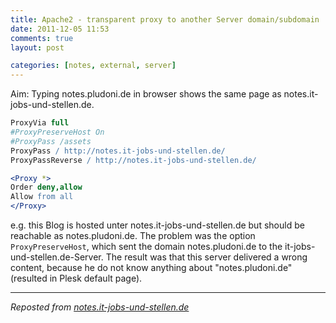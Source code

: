 ```yaml
---
title: Apache2 - transparent proxy to another Server domain/subdomain
date: 2011-12-05 11:53
comments: true
layout: post

categories: [notes, external, server]
---
```

 Aim: Typing notes.pludoni.de in browser shows the same page as notes.it-jobs-und-stellen.de.


```apache
ProxyVia full
#ProxyPreserveHost On
#ProxyPass /assets
ProxyPass / http://notes.it-jobs-und-stellen.de/
ProxyPassReverse / http://notes.it-jobs-und-stellen.de/

<Proxy *>
Order deny,allow
Allow from all
</Proxy>
```

 e.g. this Blog is hosted unter notes.it-jobs-und-stellen.de but should be reachable as notes.pludoni.de. The problem was the option ```ProxyPreserveHost```, which sent the domain notes.pludoni.de to the it-jobs-und-stellen.de-Server. The result was that this server delivered a wrong content, because he do not know anything about "notes.pludoni.de" (resulted in Plesk default page).

---
<i>Reposted from <a href='http://notes.it-jobs-und-stellen.de/notes/33' rel='canonical'>notes.it-jobs-und-stellen.de</a></i>
